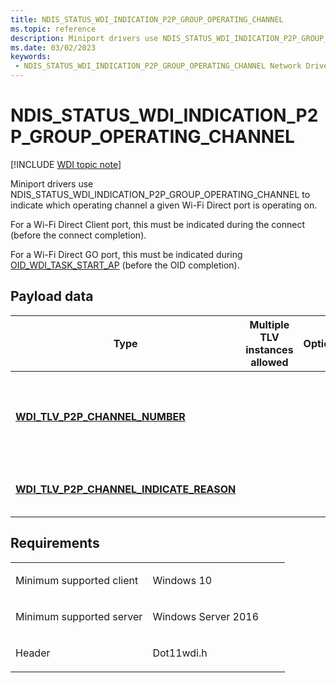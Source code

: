 ```yaml
---
title: NDIS_STATUS_WDI_INDICATION_P2P_GROUP_OPERATING_CHANNEL
ms.topic: reference
description: Miniport drivers use NDIS_STATUS_WDI_INDICATION_P2P_GROUP_OPERATING_CHANNEL to indicate which operating channel a given Wi-Fi Direct port is operating on.
ms.date: 03/02/2023
keywords:
 - NDIS_STATUS_WDI_INDICATION_P2P_GROUP_OPERATING_CHANNEL Network Drivers Starting with Windows Vista
---
```


# NDIS\_STATUS\_WDI\_INDICATION\_P2P\_GROUP\_OPERATING\_CHANNEL

[!INCLUDE [WDI topic note](../includes/wdi-version-warning.md)]


Miniport drivers use NDIS\_STATUS\_WDI\_INDICATION\_P2P\_GROUP\_OPERATING\_CHANNEL to indicate which operating channel a given Wi-Fi Direct port is operating on.

For a Wi-Fi Direct Client port, this must be indicated during the connect (before the connect completion).

For a Wi-Fi Direct GO port, this must be indicated during [OID\_WDI\_TASK\_START\_AP](oid-wdi-task-start-ap.md) (before the OID completion).

## Payload data


| Type                                                                                         | Multiple TLV instances allowed | Optional | Description                                                        |
|----------------------------------------------------------------------------------------------|--------------------------------|----------|--------------------------------------------------------------------|
| [**WDI\_TLV\_P2P\_CHANNEL\_NUMBER**](./wdi-tlv-p2p-channel-number.md)                    |                                |          | The operating channel the given Wi-Fi Direct port is operating on. |
| [**WDI\_TLV\_P2P\_CHANNEL\_INDICATE\_REASON**](./wdi-tlv-p2p-channel-indicate-reason.md) |                                |          | The reason for sending the indication.                             |

 

## Requirements

<table>
<colgroup>
<col width="50%" />
<col width="50%" />
</colgroup>
<tbody>
<tr class="odd">
<td><p>Minimum supported client</p></td>
<td><p>Windows 10</p></td>
</tr>
<tr class="even">
<td><p>Minimum supported server</p></td>
<td><p>Windows Server 2016</p></td>
</tr>
<tr class="odd">
<td><p>Header</p></td>
<td>Dot11wdi.h</td>
</tr>
</tbody>
</table>

 

